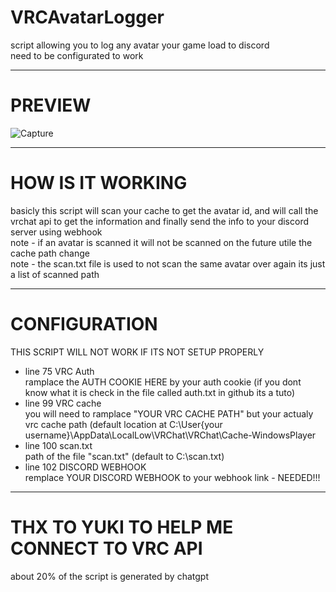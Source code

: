 # VRCAvatarLogger  
script allowing you to log any avatar your game load to discord  
need to be configurated to work  
_________________________________________________________________  
# PREVIEW  
![Capture](https://github.com/TakiiiNotFound/VRCAvatarLogger/assets/82332813/195cb41d-0c83-465a-8b8c-fbe44138b205)  
_________________________________________________________________  
# HOW IS IT WORKING  
basicly this script will scan your cache to get the avatar id, and will call the vrchat api to get the information and finally send the info to your discord server using webhook  
note - if an avatar is scanned it will not be scanned on the future utile the cache path change  
note - the scan.txt file is used to not scan the same avatar over again its just a list of scanned path  
_________________________________________________________________  
# CONFIGURATION  
THIS SCRIPT WILL NOT WORK IF ITS NOT SETUP PROPERLY  
  
- line 75 VRC Auth  
ramplace the AUTH COOKIE HERE by your auth cookie (if you dont know what it is check in the file called auth.txt in github its a tuto)  
- line 99 VRC cache  
you will need to ramplace "YOUR VRC CACHE PATH" but your actualy vrc cache path (default location at C:\User\{your username}\AppData\LocalLow\VRChat\VRChat\Cache-WindowsPlayer  
- line 100 scan.txt  
path of the file "scan.txt" (default to C:\scan.txt)  
- line 102 DISCORD WEBHOOK   
remplace YOUR DISCORD WEBHOOK to your webhook link - NEEDED!!!  
  
_______________________________________________________________  
# THX TO YUKI TO HELP ME CONNECT TO VRC API  
about 20% of the script is generated by chatgpt  
